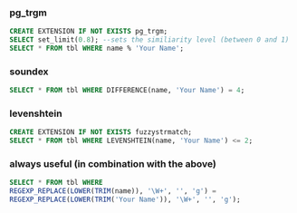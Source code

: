 ### pg_trgm
```sql
CREATE EXTENSION IF NOT EXISTS pg_trgm;
SELECT set_limit(0.8); --sets the similiarity level (between 0 and 1)
SELECT * FROM tbl WHERE name % 'Your Name';
```

### soundex
```sql
SELECT * FROM tbl WHERE DIFFERENCE(name, 'Your Name') = 4;
```

### levenshtein
```sql
CREATE EXTENSION IF NOT EXISTS fuzzystrmatch;
SELECT * FROM tbl WHERE LEVENSHTEIN(name, 'Your Name') <= 2;
```

### always useful (in combination with the above)
```sql
SELECT * FROM tbl WHERE
REGEXP_REPLACE(LOWER(TRIM(name)), '\W+', '', 'g') =
REGEXP_REPLACE(LOWER(TRIM('Your Name')), '\W+', '', 'g');
```